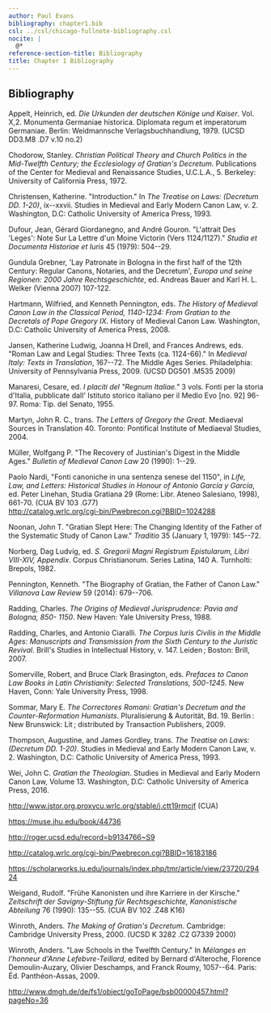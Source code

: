 ```yaml
---
author: Paul Evans
bibliography: chapter1.bib
csl: ../csl/chicago-fullnote-bibliography.csl
nocite: |
  @*
reference-section-title: Bibliography
title: Chapter 1 Bibliography
---
```

## Bibliography

Appelt, Heinrich, ed. *Die Urkunden der deutschen Könige und Kaiser*.
Vol. X,2. Monumenta Germaniae historica. Diplomata regum et imperatorum
Germaniae. Berlin: Weidmannsche Verlagsbuchhandlung, 1979. (UCSD DD3.M8
.D7 v.10 no.2)

Chodorow, Stanley. *Christian Political Theory and Church Politics in
the Mid-Twelfth Century; the Ecclesiology of Gratian's Decretum*.
Publications of the Center for Medieval and Renaissance Studies,
U.C.L.A., 5. Berkeley: University of California Press, 1972.

Christensen, Katherine. "Introduction." In *The Treatise on Laws:
(Decretum DD. 1-20)*, ix--xxvii. Studies in Medieval and Early Modern
Canon Law, v. 2. Washington, D.C: Catholic University of America Press,
1993.

Dufour, Jean, Gérard Giordanegno, and André Gouron. "L'attrait Des
'Leges': Note Sur La Lettre d'un Moine Victorin (Vers 1124/1127)."
*Studia et Documenta Historiae et Iuris* 45 (1979): 504--29.

Gundula Grebner, 'Lay Patronate in Bologna in the first half of the 12th
Century: Regular Canons, Notaries, and the Decretum', *Europa und seine
Regionen: 2000 Jahre Rechtsgeschichte*, ed. Andreas Bauer and Karl H. L.
Welker (Vienna 2007) 107-122.

Hartmann, Wilfried, and Kenneth Pennington, eds. *The History of
Medieval Canon Law in the Classical Period, 1140-1234: From Gratian to
the Decretals of Pope Gregory IX*. History of Medieval Canon Law.
Washington, D.C: Catholic University of America Press, 2008.

Jansen, Katherine Ludwig, Joanna H Drell, and Frances Andrews, eds.
"Roman Law and Legal Studies: Three Texts (ca. 1124-66)." In *Medieval
Italy: Texts in Translation*, 167--72. The Middle Ages Series.
Philadelphia: University of Pennsylvania Press, 2009. (UCSD DG501 .M535
2009)

Manaresi, Cesare, ed. *I placiti del "Regnum Italiae."* 3 vols. Fonti
per la storia d'Italia, pubblicate dall' Istituto storico italiano per
il Medio Evo \[no. 92\] 96-97. Roma: Tip. del Senato, 1955.

Martyn, John R. C., trans. *The Letters of Gregory the Great*. Mediaeval
Sources in Translation 40. Toronto: Pontifical Institute of Mediaeval
Studies, 2004.

Müller, Wolfgang P. "The Recovery of Justinian's Digest in the Middle
Ages." *Bulletin of Medieval Canon Law* 20 (1990): 1--29.

Paolo Nardi, "Fonti canoniche in una sentenza senese del 1150", in
*Life, Law, and Letters: Historical Studies in Honour of Antonio García
y García*, ed. Peter Linehan, Studia Gratiana 29 (Rome: Libr. Ateneo
Salesiano, 1998), 661-70. (CUA BV 103 .G77)\
<http://catalog.wrlc.org/cgi-bin/Pwebrecon.cgi?BBID=1024288>

Noonan, John T. "Gratian Slept Here: The Changing Identity of the Father
of the Systematic Study of Canon Law." *Traditio* 35 (January 1, 1979):
145--72.

Norberg, Dag Ludvig, ed. *S. Gregorii Magni Registrum Epistularum, Libri
VIII-XIV, Appendix*. Corpus Christianorum. Series Latina, 140 A.
Turnholti: Brepols, 1982.

Pennington, Kenneth. "The Biography of Gratian, the Father of Canon
Law." *Villanova Law Review* 59 (2014): 679--706.

Radding, Charles. *The Origins of Medieval Jurisprudence: Pavia and
Bologna, 850- 1150*. New Haven: Yale University Press, 1988.

Radding, Charles, and Antonio Ciaralli. *The Corpus Iuris Civilis in the
Middle Ages: Manuscripts and Transmission from the Sixth Century to the
Juristic Revival*. Brill's Studies in Intellectual History, v. 147.
Leiden ; Boston: Brill, 2007.

Somerville, Robert, and Bruce Clark Brasington, eds. *Prefaces to Canon
Law Books in Latin Christianity: Selected Translations, 500-1245*. New
Haven, Conn: Yale University Press, 1998.

Sommar, Mary E. *The Correctores Romani: Gratian's Decretum and the
Counter-Reformation Humanists*. Pluralisierung & Autorität, Bd. 19.
Berlin : New Brunswick: Lit ; distributed by Transaction Publishers,
2009.

Thompson, Augustine, and James Gordley, trans. *The Treatise on Laws:
(Decretum DD. 1-20)*. Studies in Medieval and Early Modern Canon Law, v.
2. Washington, D.C: Catholic University of America Press, 1993.

Wei, John C. *Gratian the Theologian*. Studies in Medieval and Early
Modern Canon Law, Volume 13. Washington, D.C: Catholic University of
America Press, 2016.

<http://www.jstor.org.proxycu.wrlc.org/stable/j.ctt19rmcjf> (CUA)

<https://muse.jhu.edu/book/44736>

<http://roger.ucsd.edu/record=b9134766~S9>

<http://catalog.wrlc.org/cgi-bin/Pwebrecon.cgi?BBID=16183186>

<https://scholarworks.iu.edu/journals/index.php/tmr/article/view/23720/29424>

Weigand, Rudolf. "Frühe Kanonisten und ihre Karriere in der Kirsche."
*Zeitschrift der Savigny-Stiftung für Rechtsgeschichte, Kanonistische
Abteilung* 76 (1990): 135--55. (CUA BV 102 .Z48 K16)

Winroth, Anders. *The Making of Gratian's Decretum*. Cambridge:
Cambridge University Press, 2000. (UCSD K 3282 .C2 G7339 2000)

Winroth, Anders. "Law Schools in the Twelfth Century." In *Mélanges en
l'honneur d'Anne Lefebvre-Teillard*, edited by Bernard d'Alteroche,
Florence Demoulin-Auzary, Olivier Deschamps, and Franck Roumy, 1057--64.
Paris: Éd. Panthéon-Assas, 2009.

<http://www.dmgh.de/de/fs1/object/goToPage/bsb00000457.html?pageNo=36>

